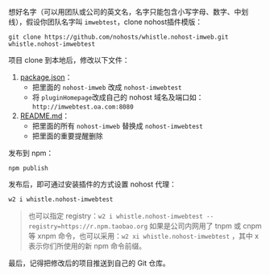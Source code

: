 想好名字（可以用团队或公司的英文名，名字只能包含小写字母、数字、中划线），假设你团队名字叫 `imwebtest`，clone nohost插件模版：
```
git clone https://github.com/nohosts/whistle.nohost-imweb.git whistle.nohost-imwebtest
```
项目 clone 到本地后，修改以下文件：

1. [package.json](./package.json)：
    * 把里面的 `nohost-imweb` 改成 `nohost-imwebtest`
    * 将 `pluginHomepage`改成自己的 nohost 域名及端口如： `http://imwebtest.oa.com:8080`
2. [README.md](./README.md)：
    * 把里面的所有 `nohost-imweb` 替换成 `nohost-imwebtest`
    * 把里面的重要提醒删除

发布到 npm：
```
npm publish
```

发布后，即可通过安装插件的方式设置 nohost 代理：
``` txt
w2 i whistle.nohost-imwebtest
```
> 也可以指定 registry：`w2 i whistle.nohost-imwebtest --registry=https://r.npm.taobao.org` 如果是公司内网用了 tnpm 或 cnpm 等 xnpm 命令，也可以采用：`w2 xi whistle.nohost-imwebtest` ，其中 x 表示你们所使用的新 npm 命令前缀。

最后，记得把修改后的项目推送到自己的 Git 仓库。
  